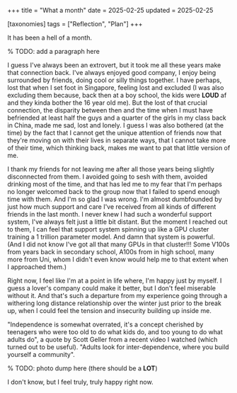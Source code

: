+++
title = "What a month"
date = 2025-02-25
updated = 2025-02-25

[taxonomies]
tags = ["Reflection", "Plan"]
+++

It has been a hell of a month.

% TODO: add a paragraph here

I guess I've always been an extrovert, but it took me all these years make that
connection back. I've always enjoyed good company, I enjoy being surrounded by
friends, doing cool or silly things together. I have perhaps, lost that when I
set foot in Singapore, feeling lost and excluded (I was also excluding them
because, back then at a boy school, the kids were **LOUD** af and they kinda
bother the 16 year old me). But the lost of that crucial connection, the disparity
between then and the time when I must have befriended at least half the guys
and a quarter of the girls in my class back in China, made me sad, lost and
lonely. I guess I was also bothered (at the time) by the fact that I cannot get
the unique attention of friends now that they're moving on with their lives in
separate ways, that I cannot take more of their time, which thinking back,
makes me want to pat that little version of me.

I thank my friends for not leaving me after all those years being
slightly disconnected from them. I avoided going to sesh with them,
avoided drinking most of the time, and that has led me to my fear that
I'm perhaps no longer welcomed back to the group now that I failed to
spend enough time with them. And I'm so glad I was wrong. I'm almost
dumbfounded by just how much support and care I've received from all kinds
of different friends in the last month. I never knew I had such a wonderful
support system, I've always felt just a little bit distant. But the moment
I reached out to them, I can feel that support system spinning up like a GPU
cluster training a 1 trillion parameter model. And damn that system is powerful.
(And I did not know I've got all that many GPUs in that cluster!!! Some V100s from
years back in secondary school, A100s from in high school, many more from Uni,
whom I didn't even know would help me to that extent when I approached them.)

Right now, I feel like I'm at a point in life where, I'm happy just by myself.
I guess a lover's company could make it better, but I don't feel miserable
without it. And that's such a departure from my experience going through a
withering long distance relationship over the winter just prior to the break
up, when I could feel the tension and insecurity building up inside me.

"Independence is somewhat overrated, it's a concept cherished by teenagers who
were too old to do what kids do, and too young to do what adults do", a quote
by Scott Geller from a recent video I watched (which turned out to be useful).
"Adults look for inter-dependence, where you build yourself a community".

% TODO: photo dump here (there should be a **LOT**)

I don't know, but I feel truly, truly happy right now.
